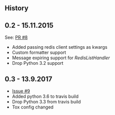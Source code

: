 History
-------

0.2 - 15.11.2015
----------------
See: [PR #8](https://github.com/lobziik/rlog/pull/8)

* Added passing redis client settings as kwargs
* Custom formatter support
* Message expiring support for _RedisListHandler_
* Drop Python 3.2 support


0.3 - 13.9.2017
----------------

* [Issue #9](https://github.com/lobziik/rlog/issues/9)
* Added python 3.6 to travis build
* Drop Python 3.3 from travis build
* Tox config changed
